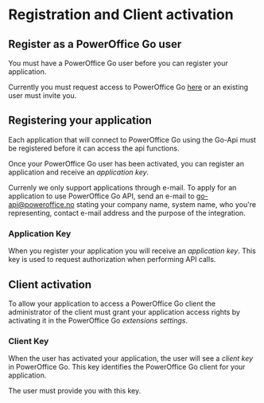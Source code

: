 Registration and Client activation
==================================

## Register as a PowerOffice Go user

You must have a PowerOffice Go user before you can register your application.

Currently you must request access to PowerOffice Go [here](http://www.poweroffice.no/go/) or an existing user must invite you.


## Registering your application

Each application that will connect to PowerOffice Go using the Go-Api must be registered before it can access the api functions.

Once your PowerOffice Go user has been activated, you can register an application and receive an *application key*.

Currenly we only support applications through e-mail. To apply for an application to use PowerOffice Go API, send an e-mail to go-api@poweroffice.no stating your company name, system name, who you're representing, contact e-mail address and the purpose of the integration.

### Application Key

When you register your application you will receive an *application key*. This key is used to request authorization when performing API calls.

## Client activation

To allow your application to access a PowerOffice Go client the administrator of the client must grant your application access rights by activating it in the PowerOffice Go *extensions settings*.

### Client Key
When the user has activated your application, the user will see a *client key* in PowerOffice Go. This key identifies the PowerOffice Go client for your application.

The user must provide you with this key.